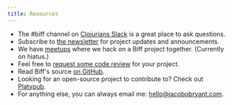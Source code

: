 ```yaml
---
title: Resources
---
```


- The #biff channel on [Clojurians Slack](http://clojurians.net) is a great place to ask questions.
- Subscribe to [the newsletter](/newsletter/) for project updates and announcements.
- We have [meetups](https://www.meetup.com/biff-coding/) where we hack on a Biff project together. (Currently on hiatus.)
- Feel free to [request some code review](https://github.com/jacobobryant/biff-code-review) for your project.
- Read Biff's source [on GitHub](https://github.com/jacobobryant/biff).
- Looking for an open-source project to contribute to? Check out [Platypub](https://github.com/jacobobryant/platypub).
- For anything else, you can always email me: <hello@jacobobryant.com>.
